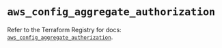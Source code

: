 # `aws_config_aggregate_authorization`

Refer to the Terraform Registry for docs: [`aws_config_aggregate_authorization`](https://registry.terraform.io/providers/hashicorp/aws/6.19.0/docs/resources/config_aggregate_authorization).
